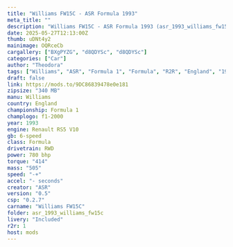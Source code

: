 ```yaml
---
title: "Williams FW15C - ASR Formula 1993"
meta_title: ""
description: "Williams FW15C - ASR Formula 1993 (asr_1993_williams_fw15c) by ASR"
date: 2025-05-27T12:13:00Z
thumb: uDNt4y2
mainimage: OQRceCb
cargallery: ["BXgPYZG", "d8QDYSc", "d8QDYSc"]
categories: ["Car"]
author: "Theodora"
tags: ["Williams", "ASR", "Formula 1", "Formula", "R2R", "England", "1993"]
draft: false
link: https://mods.to/9DC86839478e0e181
zipsize: "340 MB"
manu: Williams
country: England
championship: Formula 1
champlogo: f1-2000
year: 1993
engine: Renault RS5 V10
gb: 6-speed
class: Formula
drivetrain: RWD
power: 780 bhp 
torque: "414"
mass: "505"
speed: "-+"
accel: "- seconds"
creator: "ASR"
version: "0.5"
csp: "0.2.7"
carname: "Williams FW15C"
folder: asr_1993_williams_fw15c
livery: "Included"
r2r: 1
host: mods
---
```

